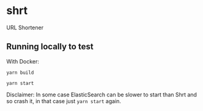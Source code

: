 # shrt
URL Shortener

## Running locally to test
With Docker:

`yarn build`

`yarn start`

Disclaimer: In some case ElasticSearch can be slower to start than Shrt and so crash it, in that case just `yarn start` again.